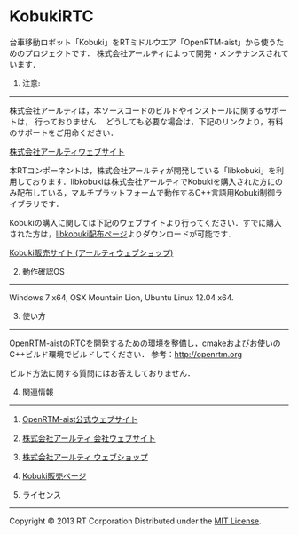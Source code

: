 KobukiRTC
======================
台車移動ロボット「Kobuki」をRTミドルウエア「OpenRTM-aist」から使うためのプロジェクトです．
株式会社アールティによって開発・メンテナンスされています．

1. 注意:
------
株式会社アールティは，本ソースコードのビルドやインストールに関するサポートは， 行っておりません．
どうしても必要な場合は，下記のリンクより，有料のサポートをご用命ください．

[株式会社アールティウェブサイト](http://rt-net.jp)

本RTコンポーネントは，株式会社アールティが開発している「libkobuki」を利用しております．libkobukiは株式会社アールティでKobukiを購入された方にのみ配布している，マルチプラットフォームで動作するC++言語用Kobuki制御ライブラリです．

Kobukiの購入に関しては下記のウェブサイトより行ってください．すでに購入された方は，[libkobuki配布ページ](http://www.rt-shop.jp/blog/archives/683)よりダウンロードが可能です．


[Kobuki販売サイト (アールティウェブショップ)](http://www.rt-shop.jp/index.php?main_page=product_info&cPath=1001_1022&products_id=756)



2. 動作確認OS
------
Windows 7 x64, OSX Mountain Lion, Ubuntu Linux 12.04 x64.

 
3. 使い方
------
OpenRTM-aistのRTCを開発するための環境を整備し，cmakeおよびお使いのC++ビルド環境でビルドしてください．
参考：http://openrtm.org

ビルド方法に関する質問にはお答えしておりません．

 
4. 関連情報
--------
1. [OpenRTM-aist公式ウェブサイト](http://openrtm.org/ "OpenRTM-aist公式ウェブサイト")
2. [株式会社アールティ 会社ウェブサイト](http://rt-net.jp/ "株式会社アールティ 会社ウェブサイト")
3. [株式会社アールティ ウェブショップ](http://rt-shop.jp/ "株式会社アールティ ウェブショップ")
4. [Kobuki販売ページ](http://www.rt-shop.jp/index.php?main_page=product_info&cPath=1001_1022&products_id=756 "Kobuki販売ページアールティウェブショップ") 
 
5. ライセンス
----------
Copyright &copy; 2013 RT Corporation
Distributed under the [MIT License][mit].
 
[MIT]: http://www.opensource.org/licenses/mit-license.php




